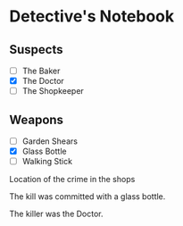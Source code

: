 # Detective's Notebook

## Suspects
- [ ] The Baker
- [X] The Doctor
- [ ] The Shopkeeper

## Weapons
- [ ] Garden Shears
- [X] Glass Bottle
- [ ] Walking Stick

Location of the crime in the shops

The kill was committed with a glass bottle.

The killer was the Doctor.
